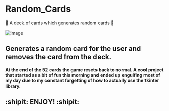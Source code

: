 # Random_Cards
:rocket: A deck of cards which generates random cards :rocket:

![image](https://user-images.githubusercontent.com/56073739/91320046-01972180-e7b5-11ea-8660-bfcae84522ed.png)

## Generates a random card for the user and removes the card from the deck.

#### At the end of the 52 cards the game resets back to normal. A cool project that started as a bit of fun this morning and ended up engulfing most of my day due to my constant forgetting of how to actually use the tkinter library.

## :shipit: ENJOY! :shipit:
